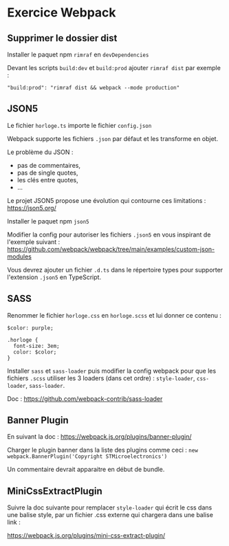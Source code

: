 # Exercice Webpack

## Supprimer le dossier dist

Installer le paquet npm `rimraf` en `devDependencies`

Devant les scripts `build:dev` et `build:prod` ajouter `rimraf dist` par exemple :

`"build:prod": "rimraf dist && webpack --mode production"`

## JSON5

Le fichier `horloge.ts` importe le fichier `config.json`

Webpack supporte les fichiers `.json` par défaut et les transforme en objet.

Le problème du JSON :
- pas de commentaires,
- pas de single quotes,
- les clés entre quotes,
- ...

Le projet JSON5 propose une évolution qui contourne ces limitations :
https://json5.org/

Installer le paquet npm `json5`

Modifier la config pour autoriser les fichiers `.json5` en  vous inspirant de l'exemple suivant :
https://github.com/webpack/webpack/tree/main/examples/custom-json-modules

Vous devrez ajouter un fichier `.d.ts` dans le répertoire types pour supporter l'extension `.json5` en TypeScript.

## SASS

Renommer le fichier `horloge.css` en `horloge.scss` et lui donner ce contenu :

```
$color: purple;

.horloge {
  font-size: 3em;
  color: $color;
}
```

Installer `sass` et `sass-loader` puis modifier la config webpack pour que les fichiers `.scss` utiliser les 3 loaders (dans cet ordre) : `style-loader`, `css-loader`, `sass-loader`.

Doc : https://github.com/webpack-contrib/sass-loader

## Banner Plugin

En suivant la doc : https://webpack.js.org/plugins/banner-plugin/

Charger le plugin banner dans la liste des plugins comme ceci :
`new webpack.BannerPlugin('Copyright STMicroelectronics')`

Un commentaire devrait apparaitre en début de bundle.

## MiniCssExtractPlugin

Suivre la doc suivante pour remplacer `style-loader` qui écrit le css dans une balise style, par un fichier .css externe qui chargera dans une balise link :

https://webpack.js.org/plugins/mini-css-extract-plugin/


